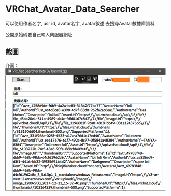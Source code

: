 # VRChat_Avatar_Data_Searcher
可以使用作者名字, usr id, avatar名字, avatar敘述 去搜尋Avatar數據庫資料

公開原始碼要自己輸入伺服器網址


## 截圖

介面：
![介面](https://github.com/mitis1233/VRChat_Avatar_Data_Searcher/blob/main/%E5%9C%96%E7%89%87.png?raw=true)
